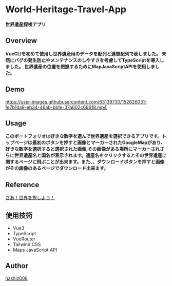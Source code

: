 # World-Heritage-Travel-App
**世界遺産探検アプリ**

## Overview
**VueCLIを初めて使用し世界遺産用のデータを配列と連想配列で表しました。
未然にバグの発生防止やメンテナンスのしやすさを考慮してTypeScriptを導入しました。
世界遺産の位置を把握するためにMapJavaScriptAPIを使用しました。**

## Demo
https://user-images.githubusercontent.com/63139730/152626031-fe7b1da9-eb34-46ab-bbfe-37a602c69618.mp4

## Usage
**このポートフォリオは好きな数字を選んで世界遺産を選択できるアプリです。トップページは最初のボタンを押すと画像とマーカーされたGoogleMapがあり、好きな数字を選択すると選択された画像,その画像がある場所にマーカーされさらに世界遺産名と国名が表示されます。遺産名をクリックするとその世界遺産に関するページに飛ぶことが出来ます。また、、ダウンロードボタンを押すと画像がその画像のあるページでダウンロード出来ます。**

## Reference
<a href='https://world-heritage-travel-app.vercel.app/'>さあ！世界を旅しよう！</a>

## 使用技術
 * Vue3
 * TypeScript
 * VueRouter
 * Tailwind CSS
 * Maps JavaScript API 
## Author
<a href='https://github.com/hashiz008'>hashiz008</a>
